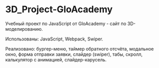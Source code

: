 # 3D_Project-GloAcademy

Учебный проект по JavaScript от GloAcademy - сайт по 3D-моделированию.

Использованы: JavaScript, Webpack, Swiper.

Реализовано: бургер-меню, таймер обратного отсчёта, модальное окно, форма отправки заявки, слайдер (swiper), табы, скролл, калькулятор с анимацией, слайдер-карусель.

